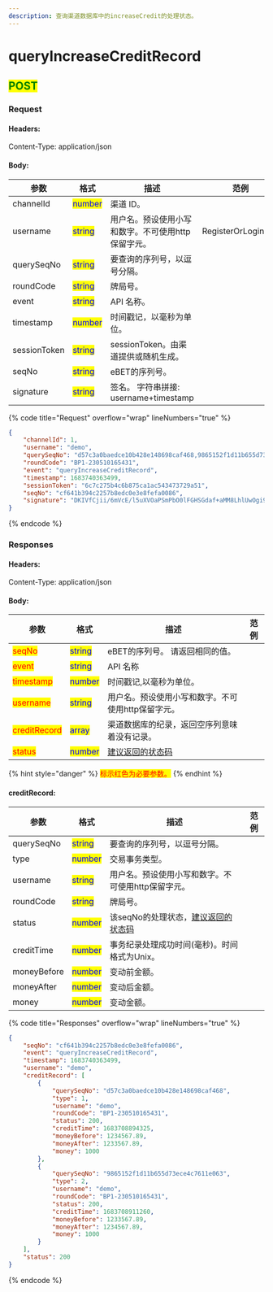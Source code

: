 ```yaml
---
description: 查询渠道数据库中的increaseCredit的处理状态。
---
```


# queryIncreaseCreditRecord

## <mark style="color:green;">POST</mark>

### **Request**

#### Headers:

Content-Type: application/json

#### Body:

<table><thead><tr><th>参数</th><th>格式</th><th>描述</th><th data-hidden>范例</th></tr></thead><tbody><tr><td>channelId</td><td><mark style="color:blue;">number</mark></td><td>渠道 ID。</td><td></td></tr><tr><td>username</td><td><mark style="color:blue;">string</mark></td><td>用户名。预设使用小写和数字。不可使用http保留字元。</td><td>RegisterOrLoginReq</td></tr><tr><td>querySeqNo</td><td><mark style="color:blue;">string</mark></td><td>要查询的序列号，以逗号分隔。</td><td></td></tr><tr><td>roundCode</td><td><mark style="color:blue;">string</mark></td><td>牌局号。</td><td></td></tr><tr><td>event</td><td><mark style="color:blue;">string</mark></td><td>API 名称。</td><td></td></tr><tr><td>timestamp</td><td><mark style="color:blue;">number</mark></td><td>时间戳记，以毫秒为单位。</td><td></td></tr><tr><td>sessionToken</td><td><mark style="color:blue;">string</mark></td><td>sessionToken。由渠道提供或随机生成。</td><td></td></tr><tr><td>seqNo</td><td><mark style="color:blue;">string</mark></td><td>eBET的序列号。 </td><td></td></tr><tr><td>signature</td><td><mark style="color:blue;">string</mark></td><td>签名。 字符串拼接: username+timestamp</td><td></td></tr></tbody></table>

{% code title="Request" overflow="wrap" lineNumbers="true" %}
```json
{
    "channelId": 1,
    "username": "demo",
    "querySeqNo": "d57c3a0baedce10b428e148698caf468,9865152f1d11b655d73ece4c7611e063",
    "roundCode": "BP1-230510165431",
    "event": "queryIncreaseCreditRecord",
    "timestamp": 1683740363499,
    "sessionToken": "6c7c275b4c6b875ca1ac543473729a51",
    "seqNo": "cf641b394c2257b8edc0e3e8fefa0086",
    "signature": "DKIVfCjii/6mVcE/l5uXVOaPSmPbO0lFGHSGdaf+aMM8LhlUwOgi9ntKfe+CsUgL1wkWlRCl2zgm2XXWPkLqzg=="
}
```
{% endcode %}

### **Responses**

#### Headers:

Content-Type: application/json

#### Body:

<table><thead><tr><th>参数</th><th>格式</th><th>描述</th><th data-hidden>范例</th></tr></thead><tbody><tr><td><mark style="color:red;">seqNo</mark></td><td><mark style="color:blue;">string</mark></td><td>eBET的序列号。 请返回相同的值。</td><td></td></tr><tr><td><mark style="color:red;">event</mark></td><td><mark style="color:blue;">string</mark></td><td>API 名称</td><td></td></tr><tr><td><mark style="color:red;">timestamp</mark></td><td><mark style="color:blue;">number</mark></td><td>时间戳记,以毫秒为单位。</td><td></td></tr><tr><td><mark style="color:red;">username</mark></td><td><mark style="color:blue;">string</mark></td><td>用户名。预设使用小写和数字。不可使用http保留字元。</td><td></td></tr><tr><td><mark style="color:red;">creditRecord</mark></td><td><mark style="color:blue;">array</mark></td><td>渠道数据库的纪录，返回空序列意味着没有记录。</td><td></td></tr><tr><td><mark style="color:red;">status</mark></td><td><mark style="color:blue;">number</mark></td><td><a href="../../ebet-zhuang-tai-ma.md#jian-yi-xiang-ying-de-zhuang-tai-dai-ma">建议返回的状态码</a></td><td></td></tr></tbody></table>

{% hint style="danger" %}
<mark style="color:red;">标示红色为必要参数。</mark>
{% endhint %}

#### creditRecord:

<table><thead><tr><th>参数</th><th>格式</th><th>描述</th><th data-hidden>范例</th></tr></thead><tbody><tr><td>querySeqNo</td><td><mark style="color:blue;">string</mark></td><td>要查询的序列号，以逗号分隔。</td><td></td></tr><tr><td>type</td><td><mark style="color:blue;">number</mark></td><td>交易事务类型。</td><td></td></tr><tr><td>username</td><td><mark style="color:blue;">string</mark></td><td>用户名。预设使用小写和数字。不可使用http保留字元。</td><td></td></tr><tr><td>roundCode</td><td><mark style="color:blue;">string</mark></td><td>牌局号。</td><td></td></tr><tr><td>status</td><td><mark style="color:blue;">number</mark></td><td>该seqNo的处理状态，<a href="../../ebet-zhuang-tai-ma.md#jian-yi-xiang-ying-de-zhuang-tai-dai-ma">建议返回的状态码</a></td><td></td></tr><tr><td>creditTime</td><td><mark style="color:blue;">number</mark></td><td>事务纪录处理成功时间(毫秒)。时间格式为Unix。</td><td></td></tr><tr><td>moneyBefore</td><td><mark style="color:blue;">number</mark></td><td>变动前金额。</td><td></td></tr><tr><td>moneyAfter</td><td><mark style="color:blue;">number</mark></td><td>变动后金额。</td><td></td></tr><tr><td>money</td><td><mark style="color:blue;">number</mark></td><td>变动金额。</td><td></td></tr></tbody></table>

{% code title="Responses" overflow="wrap" lineNumbers="true" %}
```json
{
    "seqNo": "cf641b394c2257b8edc0e3e8fefa0086",
    "event": "queryIncreaseCreditRecord",
    "timestamp": 1683740363499,
    "username": "demo",
    "creditRecord": [
        {
            "querySeqNo": "d57c3a0baedce10b428e148698caf468",
            "type": 1,
            "username": "demo",
            "roundCode": "BP1-230510165431",
            "status": 200,
            "creditTime": 1683708894325,
            "moneyBefore": 1234567.89,
            "moneyAfter": 1233567.89,
            "money": 1000
        },
        {
            "querySeqNo": "9865152f1d11b655d73ece4c7611e063",
            "type": 2,
            "username": "demo",
            "roundCode": "BP1-230510165431",
            "status": 200,
            "creditTime": 1683708911260,
            "moneyBefore": 1233567.89,
            "moneyAfter": 1234567.89,
            "money": 1000
        }
    ],
    "status": 200
}
```
{% endcode %}
